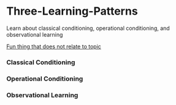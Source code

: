 # Three-Learning-Patterns
Learn about classical conditioning, operational conditioning, and observational learning

[Fun thing that does not relate to topic](Tables.html)

### Classical Conditioning

### Operational Conditioning

### Observational Learning
